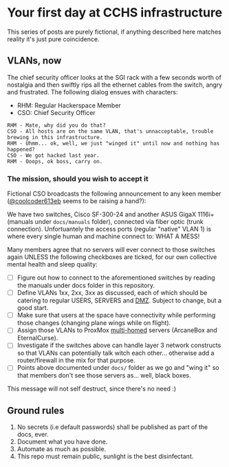 # Your first day at CCHS infrastructure

This series of posts are purely fictional, if anything described here matches reality it's just pure coincidence.

## VLANs, now

The chief security officer looks at the SGI rack with a few seconds worth of nostalgia and then swiftly rips all the ethernet cables from the switch, angry and frustrated. The following
dialog ensues with characters:

* RHM: Regular Hackerspace Member
* CSO: Chief Security Officer

```
RHM - Mate, why did you do that?
CSO - All hosts are on the same VLAN, that's unnacceptable, trouble brewing in this infrastructure.
RHM - Uhmm... ok, well, we just "winged it" until now and nothing has happened?
CSO - We got hacked last year.
RHM - Ooops, ok boss, carry on.
``` 

### The mission, should you wish to accept it

Fictional CSO broadcasts the following announcement to any keen member ([@coolcoder613eb](https://github.com/coolcoder613eb) seems to be raising a hand?):

We have two switches, Cisco SF-300-24 and another ASUS GigaX 1116i+ (manuals under `docs/manuals` folder), connected via fiber optic (trunk connection). 
Unfortuantely the access ports (regular "native" VLAN 1) is where every single human and machine connect to: WHAT A MESS!

Many members agree that no servers will ever connect to those switches again UNLESS the following checkboxes are ticked, for our own collective mental health and sleep quality:

- [ ] Figure out how to connect to the aforementioned switches by reading the manuals under docs folder in this repository.
- [ ] Define VLANs 1xx, 2xx, 3xx as discussed, each of which should be catering to regular USERS, SERVERS and [DMZ](https://en.wikipedia.org/wiki/DMZ_(computing)). Subject to change, but a good start.
- [ ] Make sure that users at the space have connectivity while performing those changes (changing plane wings while on flight).
- [ ] Assign those VLANs to ProxMox [multi-homed](https://en.wikipedia.org/wiki/Multihoming) servers (ArcaneBox and EternalCurse).
- [ ] Investigate if the switches above can handle layer 3 network constructs so that VLANs can potentially talk witch each other... otherwise add a router/firewall in the mix for that purpose.
- [ ] Points above documented under `docs/` folder as we go and "wing it" so that members don't see those servers as... well, black boxes.

This message will not self destruct, since there's no need :)

## Ground rules

1. No secrets (i.e default passwords) shall be published as part of the docs, ever.
2. Document what you have done.
3. Automate as much as possible.
4. This repo must remain public, sunlight is the best disinfectant.
